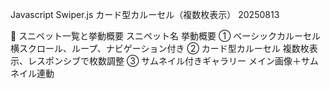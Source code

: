 Javascript Swiper.js カード型カルーセル（複数枚表示） 20250813

🧭 スニペット一覧と挙動概要
スニペット名	            挙動概要
① ベーシックカルーセル	    横スクロール、ループ、ナビゲーション付き
② カード型カルーセル	    複数枚表示、レスポンシブで枚数調整
③ サムネイル付きギャラリー	メイン画像＋サムネイル連動